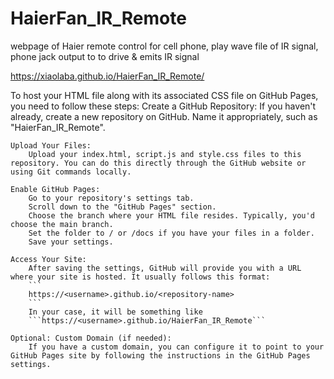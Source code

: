 # HaierFan_IR_Remote
webpage of Haier remote control for cell phone, play wave file of IR signal, phone jack output to to drive &amp; emits IR signal  

https://xiaolaba.github.io/HaierFan_IR_Remote/




To host your HTML file along with its associated CSS file on GitHub Pages, you need to follow these steps:
    Create a GitHub Repository:
        If you haven't already, create a new repository on GitHub.
        Name it appropriately, such as "HaierFan_IR_Remote".

    Upload Your Files:
        Upload your index.html, script.js and style.css files to this repository. You can do this directly through the GitHub website or using Git commands locally.

    Enable GitHub Pages:
        Go to your repository's settings tab.
        Scroll down to the "GitHub Pages" section.
        Choose the branch where your HTML file resides. Typically, you'd choose the main branch.
        Set the folder to / or /docs if you have your files in a folder.
        Save your settings.

    Access Your Site:
        After saving the settings, GitHub will provide you with a URL where your site is hosted. It usually follows this format: 
        ```
        https://<username>.github.io/<repository-name>
        ```
        In your case, it will be something like 
        ```https://<username>.github.io/HaierFan_IR_Remote```

    Optional: Custom Domain (if needed):
        If you have a custom domain, you can configure it to point to your GitHub Pages site by following the instructions in the GitHub Pages settings.
